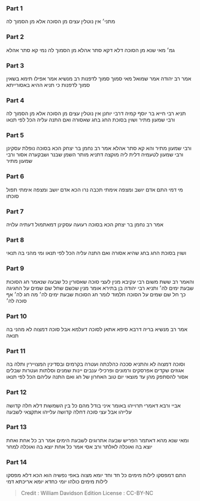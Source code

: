 
### Part 1
מתני׳ אין נוטלין עצים מן הסוכה אלא מן הסמוך לה 

### Part 2
גמ׳ מאי שנא מן הסוכה דלא דקא סתר אהלא מן הסמוך לה נמי קא סתר אהלא 

### Part 3
אמר רב יהודה אמר שמואל מאי סמוך סמוך לדפנות רב מנשיא אמר אפילו תימא בשאין סמוך לדפנות כי תניא ההיא באסורייתא 

### Part 4
תניא רבי חייא בר יוסף קמיה דרבי יוחנן אין נוטלין עצים מן הסוכה אלא מן הסמוך לה ורבי שמעון מתיר ושוין בסוכת החג בחג שאסורה ואם התנה עליה הכל לפי תנאו 

### Part 5
ורבי שמעון מתיר והא קא סתר אהלא אמר רב נחמן בר יצחק הכא בסוכה נופלת עסקינן ורבי שמעון לטעמיה דלית ליה מוקצה דתניא מותר השמן שבנר ושבקערה אסור ורבי שמעון מתיר 

### Part 6
מי דמי התם אדם יושב ומצפה אימתי תכבה נרו הכא אדם יושב ומצפה אימתי תפול סוכתו 

### Part 7
אמר רב נחמן בר יצחק הכא בסוכה רעועה עסקינן דמאתמול דעתיה עלויה 

### Part 8
ושוין בסוכת החג בחג שהיא אסורה ואם התנה עליה הכל לפי תנאו ומי מהני בה תנאי 

### Part 9
והאמר רב ששת משום רבי עקיבא מנין לעצי סוכה שאסורין כל שבעה שנאמר חג הסוכות שבעת ימים לה׳ ותניא רבי יהודה בן בתירא אומר מנין שכשם שחל שם שמים על החגיגה כך חל שם שמים על הסוכה תלמוד לומר חג הסוכות שבעת ימים לה׳ מה חג לה׳ אף סוכה לה׳

### Part 10
אמר רב מנשיא בריה דרבא סיפא אתאן לסוכה דעלמא אבל סוכה דמצוה לא מהני בה תנאה 

### Part 11
וסוכה דמצוה לא והתניא סככה כהלכתה ועטרה בקרמים ובסדינין המצויירין ותלה בה אגוזים שקדים אפרסקים ורמונים ופרכילי ענבים יינות שמנים וסלתות ועטרות שבלים אסור להסתפק מהן עד מוצאי יום טוב האחרון של חג ואם התנה עליהם הכל לפי תנאו 

### Part 12
אביי ורבא דאמרי תרוייהו באומר איני בודל מהם כל בין השמשות דלא חלה קדושה עלייהו אבל עצי סוכה דחלה קדושה עלייהו אתקצאי לשבעה 

### Part 13
ומאי שנא מהא דאתמר הפריש שבעה אתרוגים לשבעת הימים אמר רב כל אחת ואחת יוצא בה ואוכלה לאלתר ורב אסי אמר כל אחת יוצא בה ואוכלה למחר 

### Part 14
התם דמפסקו לילות מימים כל חד וחד יומא מצוה באפי נפשיה הוא הכא דלא מפסקו לילות מימים כולהו יומי כחדא יומא אריכתא דמי

>Credit : William Davidson Edition
>License : CC-BY-NC